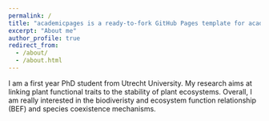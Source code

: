 ```yaml
---
permalink: /
title: "academicpages is a ready-to-fork GitHub Pages template for academic personal websites"
excerpt: "About me"
author_profile: true
redirect_from: 
  - /about/
  - /about.html
---
```


I am a first year PhD student from Utrecht University. My research aims at linking plant functional traits to the stability of plant ecosystems. Overall, I am really interested in the biodiveristy and ecosystem function relationship (BEF) and species coexistence mechanisms. 
